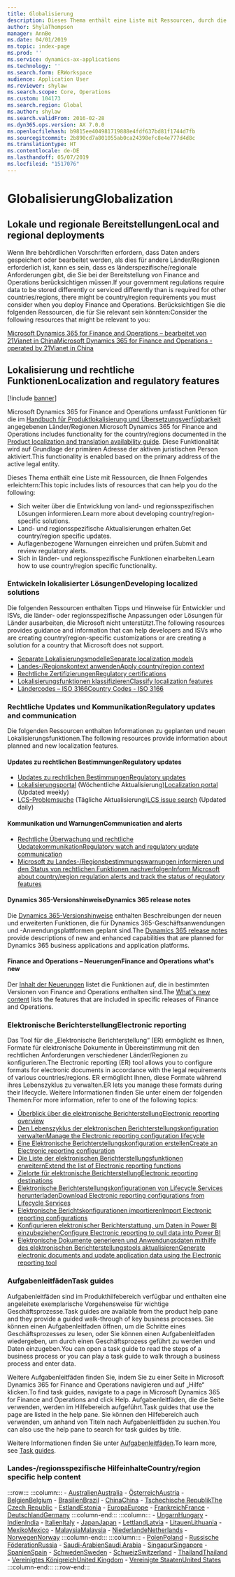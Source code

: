 ```yaml
---
title: Globalisierung
description: Dieses Thema enthält eine Liste mit Ressourcen, durch die Sie mehr über länder-/regionsspezifische Funktionalität und Angebote erfahren können.
author: ShylaThompson
manager: AnnBe
ms.date: 04/01/2019
ms.topic: index-page
ms.prod: ''
ms.service: dynamics-ax-applications
ms.technology: ''
ms.search.form: ERWorkspace
audience: Application User
ms.reviewer: shylaw
ms.search.scope: Core, Operations
ms.custom: 104173
ms.search.region: Global
ms.author: shylaw
ms.search.validFrom: 2016-02-28
ms.dyn365.ops.version: AX 7.0.0
ms.openlocfilehash: b9815ee404981719888e4fdf637bd81f1744d7fb
ms.sourcegitcommit: 2b890cd7a801055ab0ca24398efc8e4e777d4d8c
ms.translationtype: HT
ms.contentlocale: de-DE
ms.lasthandoff: 05/07/2019
ms.locfileid: "1517076"
---
```

# <a name="globalization"></a><span data-ttu-id="c0874-103">Globalisierung</span><span class="sxs-lookup"><span data-stu-id="c0874-103">Globalization</span></span>

## <a name="local-and-regional-deployments"></a><span data-ttu-id="c0874-104">Lokale und regionale Bereitstellungen</span><span class="sxs-lookup"><span data-stu-id="c0874-104">Local and regional deployments</span></span>
<span data-ttu-id="c0874-105">Wenn Ihre behördlichen Vorschriften erfordern, dass Daten anders gespeichert oder bearbeitet werden, als dies für andere Länder/Regionen erforderlich ist, kann es sein, dass es länderspezifische/regionale Anforderungen gibt, die Sie bei der Bereitstellung von Finance and Operations berücksichtigen müssen.</span><span class="sxs-lookup"><span data-stu-id="c0874-105">If your government regulations require data to be stored differently or serviced differently than is required for other countries/regions, there might be country/region requirements you must consider when you deploy Finance and Operations.</span></span> <span data-ttu-id="c0874-106">Berücksichtigen Sie die folgenden Ressourcen, die für Sie relevant sein könnten:</span><span class="sxs-lookup"><span data-stu-id="c0874-106">Consider the following resources that might be relevant to you:</span></span>

[<span data-ttu-id="c0874-107">Microsoft Dynamics 365 for Finance and Operations – bearbeitet von 21Vianet in China</span><span class="sxs-lookup"><span data-stu-id="c0874-107">Microsoft Dynamics 365 for Finance and Operations - operated by 21Vianet in China</span></span>](https://docs.microsoft.com/dynamics365/unified-operations/dev-itpro/deployment/china-local-deployment)

## <a name="localization-and-regulatory-features"></a><span data-ttu-id="c0874-108">Lokalisierung und rechtliche Funktionen</span><span class="sxs-lookup"><span data-stu-id="c0874-108">Localization and regulatory features</span></span>

[!include [banner](../includes/banner.md)]

<span data-ttu-id="c0874-109">Microsoft Dynamics 365 for Finance and Operations umfasst Funktionen für die im [Handbuch für Produktlokalisierung und Übersetzungsverfügbarkeit](https://aka.ms/dynamics_365_international_availability_deck) angegebenen Länder/Regionen.</span><span class="sxs-lookup"><span data-stu-id="c0874-109">Microsoft Dynamics 365 for Finance and Operations includes functionality for the country/regions documented in the [Product localization and translation availability guide](https://aka.ms/dynamics_365_international_availability_deck).</span></span> <span data-ttu-id="c0874-110">Diese Funktionalität wird auf Grundlage der primären Adresse der aktiven juristischen Person aktiviert.</span><span class="sxs-lookup"><span data-stu-id="c0874-110">This functionality is enabled based on the primary address of the active legal entity.</span></span> 

<span data-ttu-id="c0874-111">Dieses Thema enthält eine Liste mit Ressourcen, die Ihnen Folgendes erleichtern:</span><span class="sxs-lookup"><span data-stu-id="c0874-111">This topic includes lists of resources that can help you do the following:</span></span> 
- <span data-ttu-id="c0874-112">Sich weiter über die Entwicklung von land- und regionsspezifischen Lösungen informieren.</span><span class="sxs-lookup"><span data-stu-id="c0874-112">Learn more about developing country/region-specific solutions.</span></span>
- <span data-ttu-id="c0874-113">Land- und regionsspezifische Aktualisierungen erhalten.</span><span class="sxs-lookup"><span data-stu-id="c0874-113">Get country/region specific updates.</span></span>
- <span data-ttu-id="c0874-114">Auflagenbezogene Warnungen einreichen und prüfen.</span><span class="sxs-lookup"><span data-stu-id="c0874-114">Submit and review regulatory alerts.</span></span>
- <span data-ttu-id="c0874-115">Sich in länder- und regionsspezifische Funktionen einarbeiten.</span><span class="sxs-lookup"><span data-stu-id="c0874-115">Learn how to use country/region specific functionality.</span></span>

### <a name="developing-localized-solutions"></a><span data-ttu-id="c0874-116">Entwickeln lokalisierter Lösungen</span><span class="sxs-lookup"><span data-stu-id="c0874-116">Developing localized solutions</span></span>
<span data-ttu-id="c0874-117">Die folgenden Ressourcen enthalten Tipps und Hinweise für Entwickler und ISVs, die länder- oder regionsspezifische Anpassungen oder Lösungen für Länder ausarbeiten, die Microsoft nicht unterstützt.</span><span class="sxs-lookup"><span data-stu-id="c0874-117">The following resources provides guidance and information that can help developers and ISVs who are creating country/region-specific customizations or are creating a solution for a country that Microsoft does not support.</span></span>
-   [<span data-ttu-id="c0874-118">Separate Lokalisierungsmodelle</span><span class="sxs-lookup"><span data-stu-id="c0874-118">Separate localization models</span></span>](separate-localization-models.md)
-   [<span data-ttu-id="c0874-119">Landes-/Regionskontext anwenden</span><span class="sxs-lookup"><span data-stu-id="c0874-119">Apply country/region context</span></span>](apply-country-context.md)
-   [<span data-ttu-id="c0874-120">Rechtliche Zertifizierungen</span><span class="sxs-lookup"><span data-stu-id="c0874-120">Regulatory certifications</span></span>](regulatory-certifications.md)
-   [<span data-ttu-id="c0874-121">Lokalisierungsfunktionen klassifizieren</span><span class="sxs-lookup"><span data-stu-id="c0874-121">Classify localization features</span></span>](classify-localization-features.md)
-   [<span data-ttu-id="c0874-122">Ländercodes – ISO 3166</span><span class="sxs-lookup"><span data-stu-id="c0874-122">Country Codes - ISO 3166</span></span>](https://www.iso.org/iso-3166-country-codes.html)

### <a name="regulatory-updates-and-communication"></a><span data-ttu-id="c0874-123">Rechtliche Updates und Kommunikation</span><span class="sxs-lookup"><span data-stu-id="c0874-123">Regulatory updates and communication</span></span>
<span data-ttu-id="c0874-124">Die folgenden Ressourcen enthalten Informationen zu geplanten und neuen Lokalisierungsfunktionen.</span><span class="sxs-lookup"><span data-stu-id="c0874-124">The following resources provide information about planned and new localization features.</span></span> 

#### <a name="regulatory-updates"></a><span data-ttu-id="c0874-125">Updates zu rechtlichen Bestimmungen</span><span class="sxs-lookup"><span data-stu-id="c0874-125">Regulatory updates</span></span>
-   [<span data-ttu-id="c0874-126">Updates zu rechtlichen Bestimmungen</span><span class="sxs-lookup"><span data-stu-id="c0874-126">Regulatory updates</span></span>](../../financials/localizations/regulatory-updates.md)
-   <span data-ttu-id="c0874-127">[Lokalisierungsportal](https://mbs.microsoft.com/customersource/northamerica/ax/support/support-news/GFMLocalizationPortalMC) (Wöchentliche Aktualisierung)</span><span class="sxs-lookup"><span data-stu-id="c0874-127">[Localization portal](https://mbs.microsoft.com/customersource/northamerica/ax/support/support-news/GFMLocalizationPortalMC) (Updated weekly)</span></span>
-   <span data-ttu-id="c0874-128">[LCS-Problemsuche](../lifecycle-services/issue-search-lcs.md) (Tägliche Aktualisierung)</span><span class="sxs-lookup"><span data-stu-id="c0874-128">[LCS issue search](../lifecycle-services/issue-search-lcs.md) (Updated daily)</span></span>

#### <a name="communication-and-alerts"></a><span data-ttu-id="c0874-129">Kommunikation und Warnungen</span><span class="sxs-lookup"><span data-stu-id="c0874-129">Communication and alerts</span></span>
-   [<span data-ttu-id="c0874-130">Rechtliche Überwachung und rechtliche Updatekommunikation</span><span class="sxs-lookup"><span data-stu-id="c0874-130">Regulatory watch and regulatory update communication</span></span>](regulatory-watch-communication.md)
-   [<span data-ttu-id="c0874-131">Microsoft zu Landes-/Regionsbestimmungswarnungen informieren und den Status von rechtlichen Funktionen nachverfolgen</span><span class="sxs-lookup"><span data-stu-id="c0874-131">Inform Microsoft about country/region regulation alerts and track the status of regulatory features</span></span>](submit-localization-alerts.md)

#### <a name="dynamics-365-release-notes"></a><span data-ttu-id="c0874-132">Dynamics 365-Versionshinweise</span><span class="sxs-lookup"><span data-stu-id="c0874-132">Dynamics 365 release notes</span></span>
<span data-ttu-id="c0874-133">Die [Dynamics 365-Versionshinweise](https://docs.microsoft.com/business-applications-release-notes/) enthalten Beschreibungen der neuen und erweiterten Funktionen, die für Dynamics 365-Geschäftsanwendungen und -Anwendungsplattformen geplant sind.</span><span class="sxs-lookup"><span data-stu-id="c0874-133">The [Dynamics 365 release notes](https://docs.microsoft.com/business-applications-release-notes/) provide descriptions of new and enhanced capabilities that are planned for Dynamics 365 business applications and application platforms.</span></span> 

#### <a name="finance-and-operations-whats-new"></a><span data-ttu-id="c0874-134">Finance and Operations – Neuerungen</span><span class="sxs-lookup"><span data-stu-id="c0874-134">Finance and Operations what's new</span></span>
<span data-ttu-id="c0874-135">Der [Inhalt der Neuerungen](../../fin-and-ops/get-started/whats-new-changed.md) listet die Funktionen auf, die in bestimmten Versionen von Finance and Operations enthalten sind.</span><span class="sxs-lookup"><span data-stu-id="c0874-135">The [What's new content](../../fin-and-ops/get-started/whats-new-changed.md) lists the features that are included in specific releases of Finance and Operations.</span></span>

### <a name="electronic-reporting"></a><span data-ttu-id="c0874-136">Elektronische Berichterstellung</span><span class="sxs-lookup"><span data-stu-id="c0874-136">Electronic reporting</span></span>
<span data-ttu-id="c0874-137">Das Tool für die „Elektronische Berichterstellung“ (ER) ermöglicht es Ihnen, Formate für elektronische Dokumente in Übereinstimmung mit den rechtlichen Anforderungen verschiedener Länder/Regionen zu konfigurieren.</span><span class="sxs-lookup"><span data-stu-id="c0874-137">The Electronic reporting (ER) tool allows you to configure formats for electronic documents in accordance with the legal requirements of various countries/regions.</span></span> <span data-ttu-id="c0874-138">ER ermöglicht Ihnen, diese Formate während ihres Lebenszyklus zu verwalten.</span><span class="sxs-lookup"><span data-stu-id="c0874-138">ER lets you manage these formats during their lifecycle.</span></span> <span data-ttu-id="c0874-139">Weitere Informationen finden Sie unter einem der folgenden Themen:</span><span class="sxs-lookup"><span data-stu-id="c0874-139">For more information, refer to one of the following topics:</span></span>
-   [<span data-ttu-id="c0874-140">Überblick über die elektronische Berichterstellung</span><span class="sxs-lookup"><span data-stu-id="c0874-140">Electronic reporting overview</span></span>](../analytics/general-electronic-reporting.md)
-   [<span data-ttu-id="c0874-141">Den Lebenszyklus der elektronischen Berichterstellungskonfiguration verwalten</span><span class="sxs-lookup"><span data-stu-id="c0874-141">Manage the Electronic reporting configuration lifecycle</span></span>](../analytics/general-electronic-reporting-manage-configuration-lifecycle.md)
-   [<span data-ttu-id="c0874-142">Eine Elektronische Berichterstellungskonfiguration erstellen</span><span class="sxs-lookup"><span data-stu-id="c0874-142">Create an Electronic reporting configuration</span></span>](../analytics/electronic-reporting-configuration.md)
-   [<span data-ttu-id="c0874-143">Die Liste der elektronischen Berichterstellungsfunktionen erweitern</span><span class="sxs-lookup"><span data-stu-id="c0874-143">Extend the list of Electronic reporting functions</span></span>](../analytics/general-electronic-reporting-formulas-list-extension.md)
-   [<span data-ttu-id="c0874-144">Zielorte für elektronische Berichterstellung</span><span class="sxs-lookup"><span data-stu-id="c0874-144">Electronic reporting destinations</span></span>](../analytics/electronic-reporting-destinations.md)
-   [<span data-ttu-id="c0874-145">Elektronische Berichterstellungskonfigurationen von Lifecycle Services herunterladen</span><span class="sxs-lookup"><span data-stu-id="c0874-145">Download Electronic reporting configurations from Lifecycle Services</span></span>](../analytics/download-electronic-reporting-configuration-lcs.md)
-   [<span data-ttu-id="c0874-146">Elektronische Berichtskonfigurationen importieren</span><span class="sxs-lookup"><span data-stu-id="c0874-146">Import Electronic reporting configurations</span></span>](../analytics/electronic-reporting-import-ger-configurations.md)
-   [<span data-ttu-id="c0874-147">Konfigurieren elektronischer Berichterstattung, um Daten in Power BI einzubeziehen</span><span class="sxs-lookup"><span data-stu-id="c0874-147">Configure Electronic reporting to pull data into Power BI</span></span>](../analytics/general-electronic-reporting-report-configuration-get-data-powerbi.md)
-   [<span data-ttu-id="c0874-148">Elektronische Dokumente generieren und Anwendungsdaten mithilfe des elektronischen Berichterstellungstools aktualisieren</span><span class="sxs-lookup"><span data-stu-id="c0874-148">Generate electronic documents and update application data using the Electronic reporting tool</span></span>](../analytics/generate-electronic-documents-update-application-data.md)

### <a name="task-guides"></a><span data-ttu-id="c0874-149">Aufgabenleitfäden</span><span class="sxs-lookup"><span data-stu-id="c0874-149">Task guides</span></span>
<span data-ttu-id="c0874-150">Aufgabenleitfäden sind im Produkthilfebereich verfügbar und enthalten eine angeleitete exemplarische Vorgehensweise für wichtige Geschäftsprozesse.</span><span class="sxs-lookup"><span data-stu-id="c0874-150">Task guides are available from the product help pane and they provide a guided walk-through of key business processes.</span></span> <span data-ttu-id="c0874-151">Sie können einen Aufgabenleitfaden öffnen, um die Schritte eines Geschäftsprozesses zu lesen, oder Sie können einen Aufgabenleitfaden wiedergeben, um durch einen Geschäftsprozess geführt zu werden und Daten einzugeben.</span><span class="sxs-lookup"><span data-stu-id="c0874-151">You can open a task guide to read the steps of a business process or you can play a task guide to walk through a business process and enter data.</span></span>

<span data-ttu-id="c0874-152">Weitere Aufgabenleitfäden finden Sie, indem Sie zu einer Seite in Microsoft Dynamics 365 for Finance and Operations navigieren und auf „Hilfe“ klicken.</span><span class="sxs-lookup"><span data-stu-id="c0874-152">To find task guides, navigate to a page in Microsoft Dynamics 365 for Finance and Operations and click Help.</span></span> <span data-ttu-id="c0874-153">Aufgabenleitfäden, die die Seite verwenden, werden im Hilfebereich aufgeführt.</span><span class="sxs-lookup"><span data-stu-id="c0874-153">Task guides that use the page are listed in the help pane.</span></span> <span data-ttu-id="c0874-154">Sie können den Hilfebereich auch verwenden, um anhand von Titeln nach Aufgabenleitfäden zu suchen.</span><span class="sxs-lookup"><span data-stu-id="c0874-154">You can also use the help pane to search for task guides by title.</span></span>

<span data-ttu-id="c0874-155">Weitere Informationen finden Sie unter [Aufgabenleitfäden](../../fin-and-ops/get-started/help-overview.md#task-guides).</span><span class="sxs-lookup"><span data-stu-id="c0874-155">To learn more, see [Task guides](../../fin-and-ops/get-started/help-overview.md#task-guides).</span></span>


### <a name="countryregion-specific-help-content"></a><span data-ttu-id="c0874-156">Landes-/regionsspezifische Hilfeinhalte</span><span class="sxs-lookup"><span data-stu-id="c0874-156">Country/region specific help content</span></span>
:::row:::
    :::column:::
        - [<span data-ttu-id="c0874-157">Australien</span><span class="sxs-lookup"><span data-stu-id="c0874-157">Australia</span></span>](../../financials/localizations/australia.md)
        - [<span data-ttu-id="c0874-158">Österreich</span><span class="sxs-lookup"><span data-stu-id="c0874-158">Austria</span></span>](../../financials/localizations/austria.md)
        - [<span data-ttu-id="c0874-159">Belgien</span><span class="sxs-lookup"><span data-stu-id="c0874-159">Belgium</span></span>](../../financials/localizations/belgium.md)
        - [<span data-ttu-id="c0874-160">Brasilien</span><span class="sxs-lookup"><span data-stu-id="c0874-160">Brazil</span></span>](../../financials/localizations/brazil.md)
        - [<span data-ttu-id="c0874-161">China</span><span class="sxs-lookup"><span data-stu-id="c0874-161">China</span></span>](../../financials/localizations/china.md)
        - [<span data-ttu-id="c0874-162">Tschechische Republik</span><span class="sxs-lookup"><span data-stu-id="c0874-162">The Czech Republic</span></span>](../../financials/localizations/czech-republic.md)
        - [<span data-ttu-id="c0874-163">Estland</span><span class="sxs-lookup"><span data-stu-id="c0874-163">Estonia</span></span>](../../financials/localizations/estonia.md)
        - [<span data-ttu-id="c0874-164">Europa</span><span class="sxs-lookup"><span data-stu-id="c0874-164">Europe</span></span>](../../financials/localizations/europe.md)
        - [<span data-ttu-id="c0874-165">Frankreich</span><span class="sxs-lookup"><span data-stu-id="c0874-165">France</span></span>](../../financials/localizations/france.md)
        - [<span data-ttu-id="c0874-166">Deutschland</span><span class="sxs-lookup"><span data-stu-id="c0874-166">Germany</span></span>](../../financials/localizations/germany.md)
    :::column-end:::
    :::column:::
        - [<span data-ttu-id="c0874-167">Ungarn</span><span class="sxs-lookup"><span data-stu-id="c0874-167">Hungary</span></span>](../../financials/localizations/hungary.md)
        - [<span data-ttu-id="c0874-168">Indien</span><span class="sxs-lookup"><span data-stu-id="c0874-168">India</span></span>](../../financials/localizations/india.md)
        - [<span data-ttu-id="c0874-169">Italien</span><span class="sxs-lookup"><span data-stu-id="c0874-169">Italy</span></span>](../../financials/localizations/italy.md)
        - [<span data-ttu-id="c0874-170">Japan</span><span class="sxs-lookup"><span data-stu-id="c0874-170">Japan</span></span>](../../financials/localizations/japan.md)
        - [<span data-ttu-id="c0874-171">Lettland</span><span class="sxs-lookup"><span data-stu-id="c0874-171">Latvia</span></span>](../../financials/localizations/latvia.md)
        - [<span data-ttu-id="c0874-172">Litauen</span><span class="sxs-lookup"><span data-stu-id="c0874-172">Lithuania</span></span>](../../financials/localizations/lithuania.md)
        - [<span data-ttu-id="c0874-173">Mexiko</span><span class="sxs-lookup"><span data-stu-id="c0874-173">Mexico</span></span>](../../financials/localizations/mexico.md)
        - [<span data-ttu-id="c0874-174">Malaysia</span><span class="sxs-lookup"><span data-stu-id="c0874-174">Malaysia</span></span>](../../financials/localizations/malaysia.md)
        - [<span data-ttu-id="c0874-175">Niederlande</span><span class="sxs-lookup"><span data-stu-id="c0874-175">Netherlands</span></span>](../../financials/localizations/netherlands.md)
        - [<span data-ttu-id="c0874-176">Norwegen</span><span class="sxs-lookup"><span data-stu-id="c0874-176">Norway</span></span>](../../financials/localizations/norway.md)
    :::column-end:::
    :::column:::
        - [<span data-ttu-id="c0874-177">Polen</span><span class="sxs-lookup"><span data-stu-id="c0874-177">Poland</span></span>](../../financials/localizations/poland.md)
        - [<span data-ttu-id="c0874-178">Russische Föderation</span><span class="sxs-lookup"><span data-stu-id="c0874-178">Russia</span></span>](../../financials/localizations/russia.md)
        - [<span data-ttu-id="c0874-179">Saudi-Arabien</span><span class="sxs-lookup"><span data-stu-id="c0874-179">Saudi Arabia</span></span>](../../financials/localizations/saudi-arabia.md)
        - [<span data-ttu-id="c0874-180">Singapur</span><span class="sxs-lookup"><span data-stu-id="c0874-180">Singapore</span></span>](../../financials/localizations/singapore.md)
        - [<span data-ttu-id="c0874-181">Spanien</span><span class="sxs-lookup"><span data-stu-id="c0874-181">Spain</span></span>](../../financials/localizations/spain.md)
        - [<span data-ttu-id="c0874-182">Schweden</span><span class="sxs-lookup"><span data-stu-id="c0874-182">Sweden</span></span>](../../financials/localizations/sweden.md)
        - [<span data-ttu-id="c0874-183">Schweiz</span><span class="sxs-lookup"><span data-stu-id="c0874-183">Switzerland</span></span>](../../financials/localizations/switzerland.md)
        - [<span data-ttu-id="c0874-184">Thailand</span><span class="sxs-lookup"><span data-stu-id="c0874-184">Thailand</span></span>](../../financials/localizations/thailand.md)
        - [<span data-ttu-id="c0874-185">Vereinigtes Königreich</span><span class="sxs-lookup"><span data-stu-id="c0874-185">United Kingdom</span></span>](../../financials/localizations/united-kingdom.md)
        - [<span data-ttu-id="c0874-186">Vereinigte Staaten</span><span class="sxs-lookup"><span data-stu-id="c0874-186">United States</span></span>](../../financials/localizations/united-states.md)
    :::column-end:::
:::row-end:::






